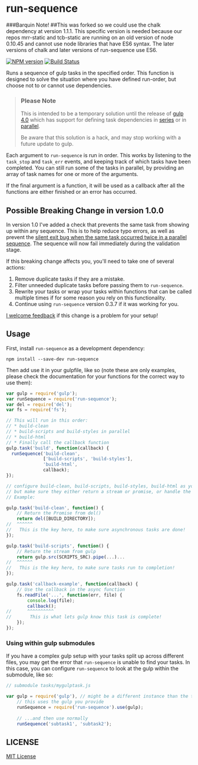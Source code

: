 # run-sequence

###Barquin Note!
##This was forked so we could use the chalk dependency at version 1.1.1. This specific version is needed because our repos mrr-static and tcb-static are running on an old version of node 0.10.45 and cannot use node libraries that have ES6 syntax. The later versions of chalk and later versions of run-sequence use ES6. 

[![NPM version][npm-image]][npm-url] [![Build Status][travis-image]][travis-url]

Runs a sequence of gulp tasks in the specified order.  This function is designed to solve the situation where you have defined run-order, but choose not to or cannot use dependencies.

> ### Please Note
>
> This is intended to be a temporary solution until the release of [gulp 4.0](https://github.com/gulpjs/gulp/tree/4.0) which has support for defining task dependencies in [series](https://github.com/gulpjs/gulp/blob/4.0/docs/API.md#gulpseriestasks) or in [parallel](https://github.com/gulpjs/gulp/blob/4.0/docs/API.md#gulpparalleltasks).
> 
> Be aware that this solution is a hack, and may stop working with a future update to gulp.

Each argument to `run-sequence` is run in order.  This works by listening to the `task_stop` and `task_err` events, and keeping track of which tasks have been completed.  You can still run some of the tasks in parallel, by providing an array of task names for one or more of the arguments.

If the final argument is a function, it will be used as a callback after all the functions are either finished or an error has occurred.

## Possible Breaking Change in version 1.0.0

In version 1.0 I've added a check that prevents the same task from showing up within any sequence.  This is to help reduce typo errors, as well as prevent the [silent exit bug when the same task occurred twice in a parallel sequence](https://github.com/OverZealous/run-sequence/issues/13).  The sequence will now fail immediately during the validation stage.

If this breaking change affects you, you'll need to take one of several actions:

1. Remove duplicate tasks if they are a mistake.
2. Filter unneeded duplicate tasks before passing them to `run-sequence`.
3. Rewrite your tasks or wrap your tasks within functions that can be called multiple times if for some reason you rely on this functionality.
4. Continue using `run-sequence` version 0.3.7 if it was working for you.

[I welcome feedback](https://github.com/OverZealous/run-sequence/issues) if this change is a problem for your setup!

## Usage

First, install `run-sequence` as a development dependency:

```shell
npm install --save-dev run-sequence
```

Then add use it in your gulpfile, like so (note these are only examples, please check the documentation for your functions for the correct way to use them):

```js
var gulp = require('gulp');
var runSequence = require('run-sequence');
var del = require('del');
var fs = require('fs');

// This will run in this order:
// * build-clean
// * build-scripts and build-styles in parallel
// * build-html
// * Finally call the callback function
gulp.task('build', function(callback) {
  runSequence('build-clean',
              ['build-scripts', 'build-styles'],
              'build-html',
              callback);
});

// configure build-clean, build-scripts, build-styles, build-html as you wish,
// but make sure they either return a stream or promise, or handle the callback
// Example:

gulp.task('build-clean', function() {
    // Return the Promise from del()
    return del([BUILD_DIRECTORY]);
//  ^^^^^^
//   This is the key here, to make sure asynchronous tasks are done!
});

gulp.task('build-scripts', function() {
    // Return the stream from gulp
    return gulp.src(SCRIPTS_SRC).pipe(...)...
//  ^^^^^^
//   This is the key here, to make sure tasks run to completion!
});

gulp.task('callback-example', function(callback) {
    // Use the callback in the async function
    fs.readFile('...', function(err, file) {
        console.log(file);
        callback();
//      ^^^^^^^^^^
//       This is what lets gulp know this task is complete!
    });
});
```

### Using within gulp submodules

If you have a complex gulp setup with your tasks split up across different files, you may get the error that `run-sequence` is unable to find your tasks.  In this case, you can configure `run-sequence` to look at the gulp within the submodule, like so:

```js
// submodule tasks/mygulptask.js

var gulp = require('gulp'), // might be a different instance than the toplevel one
    // this uses the gulp you provide
    runSequence = require('run-sequence').use(gulp);
    
    // ...and then use normally
    runSequence('subtask1', 'subtask2');
```

## LICENSE

[MIT License](http://en.wikipedia.org/wiki/MIT_License)


[npm-url]: https://npmjs.org/package/run-sequence
[npm-image]: https://badge.fury.io/js/run-sequence.png

[travis-url]: http://travis-ci.org/OverZealous/run-sequence
[travis-image]: https://secure.travis-ci.org/OverZealous/run-sequence.png?branch=master

[gratipay-url]: https://www.gratipay.com/OverZealous/
[gratipay-image]: https://img.shields.io/gratipay/OverZealous.svg
